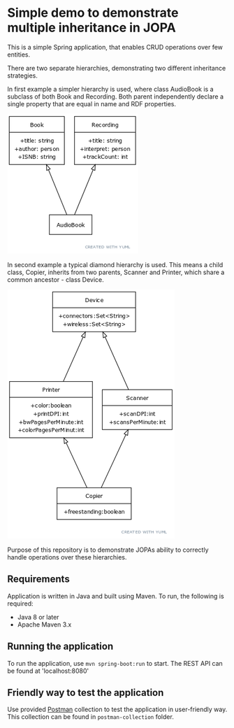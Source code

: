 # Simple demo to demonstrate multiple inheritance in JOPA
This is a simple Spring application, that enables CRUD operations over few entities.

There are two separate hierarchies, demonstrating two different inheritance strategies.

In first example a simpler hierarchy is used, where class AudioBook is a subclass of both Book and Recording.
Both parent independently declare a single property that are equal in name and RDF properties.  

![Diagram of simpler hierarchy](./static/media.png)


In second example a typical diamond hierarchy is used. This means a child class, Copier,
inherits from two parents, Scanner and Printer, which share a common ancestor - class Device.

![Diagram of diamond hierarchy](./static/office.png)

Purpose of this repository is to demonstrate JOPAs ability to correctly handle operations over these hierarchies.


## Requirements

Application is written in Java and built using Maven. To run, the following is required:

- Java 8 or later
- Apache Maven 3.x

## Running the application
To run the application, use `mvn spring-boot:run` to start.
The REST API can be found at 'localhost:8080'

## Friendly way to test the application
Use provided [Postman](https://www.postman.com/) collection  to test the application in user-friendly way.
This collection can be found in `postman-collection` folder.





